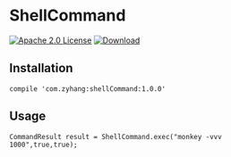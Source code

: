 # ShellCommand
[![Apache 2.0 License](https://img.shields.io/badge/license-Apache%202.0-blue.svg?style=flat)](http://www.apache.org/licenses/LICENSE-2.0.html)
[![Download](https://api.bintray.com/packages/zyhang/maven/shellCommand/images/download.svg) ](https://bintray.com/zyhang/maven/shellCommand/_latestVersion)

## Installation
```
compile 'com.zyhang:shellCommand:1.0.0'
```

## Usage
```
CommandResult result = ShellCommand.exec("monkey -vvv 1000",true,true);
```
